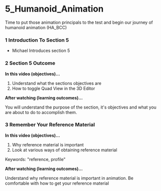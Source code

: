 # 5_Humanoid_Animation
Time to put those animation principals to the test and begin our journey of humanoid animation (HA_BCC)

### 1 Introduction To Section 5
+ Michael Introduces section 5

### 2 Section 5 Outcome
**In this video (objectives)…**

1. Understand what the sections objectives are
2. How to toggle Quad View in the 3D Editor

**After watching (learning outcomes)…**

You will understand the purpose of the section, it's objectives and what you are about to do to accomplish them.

### 3 Remember Your Reference Material
**In this video (objectives)…**

1. Why reference material is important
2. Look at various ways of obtaining reference material

Keywords: "reference, profile"

**After watching (learning outcomes)…**

Understand why reference material is important in animation.
Be comfortable with how to get your reference material
